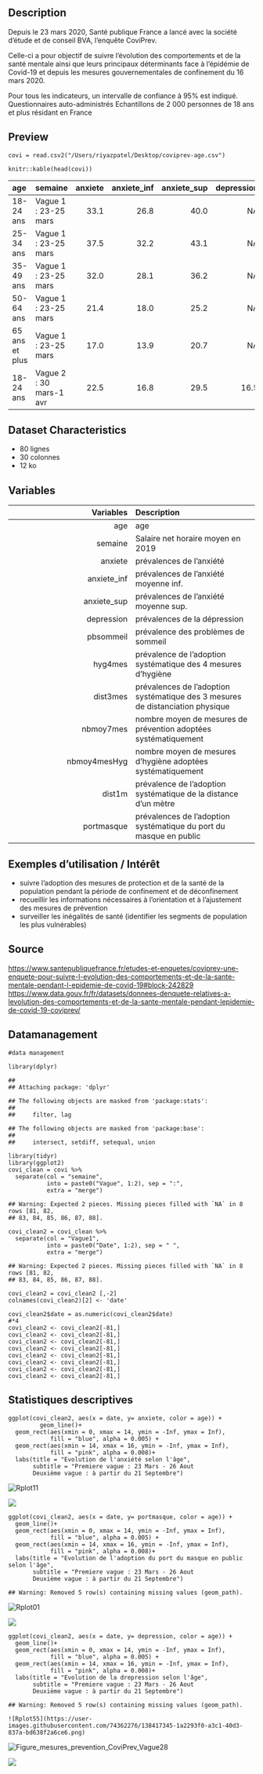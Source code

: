 Description
-----------

Depuis le 23 mars 2020, Santé publique France a lancé avec la société
d’étude et de conseil BVA, l’enquête CoviPrev.

Celle-ci a pour objectif de suivre l’évolution des comportements et de
la santé mentale ainsi que leurs principaux déterminants face à
l’épidémie de Covid-19 et depuis les mesures gouvernementales de
confinement du 16 mars 2020.

Pour tous les indicateurs, un intervalle de confiance à 95% est indiqué.
Questionnaires auto-administrés Echantillons de 2 000 personnes de 18
ans et plus résidant en France

Preview
-------

    covi = read.csv2("/Users/riyazpatel/Desktop/coviprev-age.csv")

    knitr::kable(head(covi))

<table>
<colgroup>
<col style="width: 3%" />
<col style="width: 6%" />
<col style="width: 2%" />
<col style="width: 3%" />
<col style="width: 3%" />
<col style="width: 2%" />
<col style="width: 3%" />
<col style="width: 3%" />
<col style="width: 2%" />
<col style="width: 3%" />
<col style="width: 3%" />
<col style="width: 2%" />
<col style="width: 3%" />
<col style="width: 3%" />
<col style="width: 2%" />
<col style="width: 3%" />
<col style="width: 3%" />
<col style="width: 2%" />
<col style="width: 3%" />
<col style="width: 3%" />
<col style="width: 3%" />
<col style="width: 4%" />
<col style="width: 4%" />
<col style="width: 1%" />
<col style="width: 2%" />
<col style="width: 2%" />
<col style="width: 2%" />
<col style="width: 3%" />
<col style="width: 3%" />
<col style="width: 0%" />
<col style="width: 1%" />
<col style="width: 1%" />
</colgroup>
<thead>
<tr class="header">
<th style="text-align: left;">age</th>
<th style="text-align: left;">semaine</th>
<th style="text-align: right;">anxiete</th>
<th style="text-align: right;">anxiete_inf</th>
<th style="text-align: right;">anxiete_sup</th>
<th style="text-align: right;">depression</th>
<th style="text-align: right;">depression_inf</th>
<th style="text-align: right;">depression_sup</th>
<th style="text-align: right;">pbsommeil</th>
<th style="text-align: right;">pbsommeil_inf</th>
<th style="text-align: right;">pbsommeil_sup</th>
<th style="text-align: right;">hyg4mes</th>
<th style="text-align: right;">hyg4mes_inf</th>
<th style="text-align: right;">hyg4mes_sup</th>
<th style="text-align: right;">dist3mes</th>
<th style="text-align: right;">dist3mes_inf</th>
<th style="text-align: right;">dist3mes_sup</th>
<th style="text-align: right;">nbmoy7mes</th>
<th style="text-align: right;">nbmoy7mes_inf</th>
<th style="text-align: right;">nbmoy7mes_sup</th>
<th style="text-align: right;">nbmoy4mesHyg</th>
<th style="text-align: right;">nbmoy4mesHyg_inf</th>
<th style="text-align: right;">nbmoy4mesHyg_sup</th>
<th style="text-align: right;">dist1m</th>
<th style="text-align: right;">dist1m_inf</th>
<th style="text-align: right;">dist1m_sup</th>
<th style="text-align: right;">portmasque</th>
<th style="text-align: right;">portmasque_inf</th>
<th style="text-align: right;">portmasque_sup</th>
<th style="text-align: left;">X</th>
<th style="text-align: left;">X.1</th>
<th style="text-align: left;">X.2</th>
</tr>
</thead>
<tbody>
<tr class="odd">
<td style="text-align: left;">18-24 ans</td>
<td style="text-align: left;">Vague 1 : 23-25 mars</td>
<td style="text-align: right;">33.1</td>
<td style="text-align: right;">26.8</td>
<td style="text-align: right;">40.0</td>
<td style="text-align: right;">NA</td>
<td style="text-align: right;">NA</td>
<td style="text-align: right;">NA</td>
<td style="text-align: right;">NA</td>
<td style="text-align: right;">NA</td>
<td style="text-align: right;">NA</td>
<td style="text-align: right;">NA</td>
<td style="text-align: right;">NA</td>
<td style="text-align: right;">NA</td>
<td style="text-align: right;">NA</td>
<td style="text-align: right;">NA</td>
<td style="text-align: right;">NA</td>
<td style="text-align: right;">NA</td>
<td style="text-align: right;">NA</td>
<td style="text-align: right;">NA</td>
<td style="text-align: right;">NA</td>
<td style="text-align: right;">NA</td>
<td style="text-align: right;">NA</td>
<td style="text-align: right;">NA</td>
<td style="text-align: right;">NA</td>
<td style="text-align: right;">NA</td>
<td style="text-align: right;">NA</td>
<td style="text-align: right;">NA</td>
<td style="text-align: right;">NA</td>
<td style="text-align: left;">NA</td>
<td style="text-align: left;">NA</td>
<td style="text-align: left;">NA</td>
</tr>
<tr class="even">
<td style="text-align: left;">25-34 ans</td>
<td style="text-align: left;">Vague 1 : 23-25 mars</td>
<td style="text-align: right;">37.5</td>
<td style="text-align: right;">32.2</td>
<td style="text-align: right;">43.1</td>
<td style="text-align: right;">NA</td>
<td style="text-align: right;">NA</td>
<td style="text-align: right;">NA</td>
<td style="text-align: right;">NA</td>
<td style="text-align: right;">NA</td>
<td style="text-align: right;">NA</td>
<td style="text-align: right;">NA</td>
<td style="text-align: right;">NA</td>
<td style="text-align: right;">NA</td>
<td style="text-align: right;">NA</td>
<td style="text-align: right;">NA</td>
<td style="text-align: right;">NA</td>
<td style="text-align: right;">NA</td>
<td style="text-align: right;">NA</td>
<td style="text-align: right;">NA</td>
<td style="text-align: right;">NA</td>
<td style="text-align: right;">NA</td>
<td style="text-align: right;">NA</td>
<td style="text-align: right;">NA</td>
<td style="text-align: right;">NA</td>
<td style="text-align: right;">NA</td>
<td style="text-align: right;">NA</td>
<td style="text-align: right;">NA</td>
<td style="text-align: right;">NA</td>
<td style="text-align: left;">NA</td>
<td style="text-align: left;">NA</td>
<td style="text-align: left;">NA</td>
</tr>
<tr class="odd">
<td style="text-align: left;">35-49 ans</td>
<td style="text-align: left;">Vague 1 : 23-25 mars</td>
<td style="text-align: right;">32.0</td>
<td style="text-align: right;">28.1</td>
<td style="text-align: right;">36.2</td>
<td style="text-align: right;">NA</td>
<td style="text-align: right;">NA</td>
<td style="text-align: right;">NA</td>
<td style="text-align: right;">NA</td>
<td style="text-align: right;">NA</td>
<td style="text-align: right;">NA</td>
<td style="text-align: right;">NA</td>
<td style="text-align: right;">NA</td>
<td style="text-align: right;">NA</td>
<td style="text-align: right;">NA</td>
<td style="text-align: right;">NA</td>
<td style="text-align: right;">NA</td>
<td style="text-align: right;">NA</td>
<td style="text-align: right;">NA</td>
<td style="text-align: right;">NA</td>
<td style="text-align: right;">NA</td>
<td style="text-align: right;">NA</td>
<td style="text-align: right;">NA</td>
<td style="text-align: right;">NA</td>
<td style="text-align: right;">NA</td>
<td style="text-align: right;">NA</td>
<td style="text-align: right;">NA</td>
<td style="text-align: right;">NA</td>
<td style="text-align: right;">NA</td>
<td style="text-align: left;">NA</td>
<td style="text-align: left;">NA</td>
<td style="text-align: left;">NA</td>
</tr>
<tr class="even">
<td style="text-align: left;">50-64 ans</td>
<td style="text-align: left;">Vague 1 : 23-25 mars</td>
<td style="text-align: right;">21.4</td>
<td style="text-align: right;">18.0</td>
<td style="text-align: right;">25.2</td>
<td style="text-align: right;">NA</td>
<td style="text-align: right;">NA</td>
<td style="text-align: right;">NA</td>
<td style="text-align: right;">NA</td>
<td style="text-align: right;">NA</td>
<td style="text-align: right;">NA</td>
<td style="text-align: right;">NA</td>
<td style="text-align: right;">NA</td>
<td style="text-align: right;">NA</td>
<td style="text-align: right;">NA</td>
<td style="text-align: right;">NA</td>
<td style="text-align: right;">NA</td>
<td style="text-align: right;">NA</td>
<td style="text-align: right;">NA</td>
<td style="text-align: right;">NA</td>
<td style="text-align: right;">NA</td>
<td style="text-align: right;">NA</td>
<td style="text-align: right;">NA</td>
<td style="text-align: right;">NA</td>
<td style="text-align: right;">NA</td>
<td style="text-align: right;">NA</td>
<td style="text-align: right;">NA</td>
<td style="text-align: right;">NA</td>
<td style="text-align: right;">NA</td>
<td style="text-align: left;">NA</td>
<td style="text-align: left;">NA</td>
<td style="text-align: left;">NA</td>
</tr>
<tr class="odd">
<td style="text-align: left;">65 ans et plus</td>
<td style="text-align: left;">Vague 1 : 23-25 mars</td>
<td style="text-align: right;">17.0</td>
<td style="text-align: right;">13.9</td>
<td style="text-align: right;">20.7</td>
<td style="text-align: right;">NA</td>
<td style="text-align: right;">NA</td>
<td style="text-align: right;">NA</td>
<td style="text-align: right;">NA</td>
<td style="text-align: right;">NA</td>
<td style="text-align: right;">NA</td>
<td style="text-align: right;">NA</td>
<td style="text-align: right;">NA</td>
<td style="text-align: right;">NA</td>
<td style="text-align: right;">NA</td>
<td style="text-align: right;">NA</td>
<td style="text-align: right;">NA</td>
<td style="text-align: right;">NA</td>
<td style="text-align: right;">NA</td>
<td style="text-align: right;">NA</td>
<td style="text-align: right;">NA</td>
<td style="text-align: right;">NA</td>
<td style="text-align: right;">NA</td>
<td style="text-align: right;">NA</td>
<td style="text-align: right;">NA</td>
<td style="text-align: right;">NA</td>
<td style="text-align: right;">NA</td>
<td style="text-align: right;">NA</td>
<td style="text-align: right;">NA</td>
<td style="text-align: left;">NA</td>
<td style="text-align: left;">NA</td>
<td style="text-align: left;">NA</td>
</tr>
<tr class="even">
<td style="text-align: left;">18-24 ans</td>
<td style="text-align: left;">Vague 2 : 30 mars-1 avr</td>
<td style="text-align: right;">22.5</td>
<td style="text-align: right;">16.8</td>
<td style="text-align: right;">29.5</td>
<td style="text-align: right;">16.5</td>
<td style="text-align: right;">11.7</td>
<td style="text-align: right;">22.9</td>
<td style="text-align: right;">68.5</td>
<td style="text-align: right;">61.1</td>
<td style="text-align: right;">75</td>
<td style="text-align: right;">38</td>
<td style="text-align: right;">31</td>
<td style="text-align: right;">45.6</td>
<td style="text-align: right;">55.9</td>
<td style="text-align: right;">48.4</td>
<td style="text-align: right;">63.2</td>
<td style="text-align: right;">5.13</td>
<td style="text-align: right;">4.84</td>
<td style="text-align: right;">5.42</td>
<td style="text-align: right;">2.8</td>
<td style="text-align: right;">2.62</td>
<td style="text-align: right;">2.99</td>
<td style="text-align: right;">NA</td>
<td style="text-align: right;">NA</td>
<td style="text-align: right;">NA</td>
<td style="text-align: right;">13.7</td>
<td style="text-align: right;">9.3</td>
<td style="text-align: right;">19.9</td>
<td style="text-align: left;">NA</td>
<td style="text-align: left;">NA</td>
<td style="text-align: left;">NA</td>
</tr>
</tbody>
</table>

Dataset Characteristics
-----------------------

-   80 lignes
-   30 colonnes
-   12 ko

Variables
---------

<table>
<colgroup>
<col style="width: 50%" />
<col style="width: 50%" />
</colgroup>
<thead>
<tr class="header">
<th style="text-align: right;">Variables</th>
<th style="text-align: left;">Description</th>
</tr>
</thead>
<tbody>
<tr class="odd">
<td style="text-align: right;">age</td>
<td style="text-align: left;">age</td>
</tr>
<tr class="even">
<td style="text-align: right;">semaine</td>
<td style="text-align: left;">Salaire net horaire moyen en 2019</td>
</tr>
<tr class="odd">
<td style="text-align: right;">anxiete</td>
<td style="text-align: left;">prévalences de l’anxiété</td>
</tr>
<tr class="even">
<td style="text-align: right;">anxiete_inf</td>
<td style="text-align: left;">prévalences de l’anxiété moyenne inf.</td>
</tr>
<tr class="odd">
<td style="text-align: right;">anxiete_sup</td>
<td style="text-align: left;">prévalences de l’anxiété moyenne sup.</td>
</tr>
<tr class="even">
<td style="text-align: right;">depression</td>
<td style="text-align: left;">prévalences de la dépression</td>
</tr>
<tr class="odd">
<td style="text-align: right;">pbsommeil</td>
<td style="text-align: left;">prévalence des problèmes de sommeil</td>
</tr>
<tr class="even">
<td style="text-align: right;">hyg4mes</td>
<td style="text-align: left;">prévalence de l’adoption systématique des 4 mesures d’hygiène</td>
</tr>
<tr class="odd">
<td style="text-align: right;">dist3mes</td>
<td style="text-align: left;">prévalences de l’adoption systématique des 3 mesures de distanciation physique</td>
</tr>
<tr class="even">
<td style="text-align: right;">nbmoy7mes</td>
<td style="text-align: left;">nombre moyen de mesures de prévention adoptées systématiquement</td>
</tr>
<tr class="odd">
<td style="text-align: right;">nbmoy4mesHyg</td>
<td style="text-align: left;">nombre moyen de mesures d’hygiène adoptées systématiquement</td>
</tr>
<tr class="even">
<td style="text-align: right;">dist1m</td>
<td style="text-align: left;">prévalence de l’adoption systématique de la distance d’un mètre</td>
</tr>
<tr class="odd">
<td style="text-align: right;">portmasque</td>
<td style="text-align: left;">prévalences de l’adoption systématique du port du masque en public</td>
</tr>
</tbody>
</table>

Exemples d’utilisation / Intérêt
--------------------------------

-   suivre l’adoption des mesures de protection et de la santé de la
    population pendant la période de confinement et de déconfinement
-   recueillir les informations nécessaires à l’orientation et à
    l’ajustement des mesures de prévention
-   surveiller les inégalités de santé (identifier les segments de
    population les plus vulnérables)

Source
------

<a href="https://www.santepubliquefrance.fr/etudes-et-enquetes/coviprev-une-enquete-pour-suivre-l-evolution-des-comportements-et-de-la-sante-mentale-pendant-l-epidemie-de-covid-19#block-242829" class="uri">https://www.santepubliquefrance.fr/etudes-et-enquetes/coviprev-une-enquete-pour-suivre-l-evolution-des-comportements-et-de-la-sante-mentale-pendant-l-epidemie-de-covid-19#block-242829</a>
<a href="https://www.data.gouv.fr/fr/datasets/donnees-denquete-relatives-a-levolution-des-comportements-et-de-la-sante-mentale-pendant-lepidemie-de-covid-19-coviprev/" class="uri">https://www.data.gouv.fr/fr/datasets/donnees-denquete-relatives-a-levolution-des-comportements-et-de-la-sante-mentale-pendant-lepidemie-de-covid-19-coviprev/</a>

Datamanagement
--------------

    #data management

    library(dplyr)

    ## 
    ## Attaching package: 'dplyr'

    ## The following objects are masked from 'package:stats':
    ## 
    ##     filter, lag

    ## The following objects are masked from 'package:base':
    ## 
    ##     intersect, setdiff, setequal, union

    library(tidyr)
    library(ggplot2)
    covi_clean = covi %>%
      separate(col = "semaine",
               into = paste0("Vague", 1:2), sep = ":",
               extra = "merge")

    ## Warning: Expected 2 pieces. Missing pieces filled with `NA` in 8 rows [81, 82,
    ## 83, 84, 85, 86, 87, 88].

    covi_clean2 = covi_clean %>%
      separate(col = "Vague1",
               into = paste0("Date", 1:2), sep = " ",
               extra = "merge")

    ## Warning: Expected 2 pieces. Missing pieces filled with `NA` in 8 rows [81, 82,
    ## 83, 84, 85, 86, 87, 88].

    covi_clean2 = covi_clean2 [,-2]
    colnames(covi_clean2)[2] <- 'date'  

    covi_clean2$date = as.numeric(covi_clean2$date)
    #*4
    covi_clean2 <- covi_clean2[-81,]
    covi_clean2 <- covi_clean2[-81,]
    covi_clean2 <- covi_clean2[-81,]
    covi_clean2 <- covi_clean2[-81,]
    covi_clean2 <- covi_clean2[-81,]
    covi_clean2 <- covi_clean2[-81,]
    covi_clean2 <- covi_clean2[-81,]
    covi_clean2 <- covi_clean2[-81,]

Statistiques descriptives
-------------------------

    ggplot(covi_clean2, aes(x = date, y= anxiete, color = age)) +
             geom_line()+
      geom_rect(aes(xmin = 0, xmax = 14, ymin = -Inf, ymax = Inf),
                fill = "blue", alpha = 0.005) +
      geom_rect(aes(xmin = 14, xmax = 16, ymin = -Inf, ymax = Inf),
                fill = "pink", alpha = 0.008)+
      labs(title = "Evolution de l'anxiété selon l'âge",
           subtitle = "Premiere vague : 23 Mars - 26 Aout
           Deuxième vague : à partir du 21 Septembre")
           
 ![Rplot11](https://user-images.githubusercontent.com/74362276/138417280-770c124b-cd11-4131-ad9f-4ba41f8e1476.png)


![](CoviPrev_files/figure-markdown_strict/unnamed-chunk-3-1.png)

    ggplot(covi_clean2, aes(x = date, y= portmasque, color = age)) +
      geom_line()+
      geom_rect(aes(xmin = 0, xmax = 14, ymin = -Inf, ymax = Inf),
                fill = "blue", alpha = 0.005) +
      geom_rect(aes(xmin = 14, xmax = 16, ymin = -Inf, ymax = Inf),
                fill = "pink", alpha = 0.008)+
      labs(title = "Evolution de l'adoption du port du masque en public  selon l'âge",
           subtitle = "Premiere vague : 23 Mars - 26 Aout
           Deuxième vague : à partir du 21 Septembre")

    ## Warning: Removed 5 row(s) containing missing values (geom_path).

![Rplot01](https://user-images.githubusercontent.com/74362276/138417363-c7959a9e-ecf7-47a2-8745-e2e741987275.png)



![](CoviPrev_files/figure-markdown_strict/unnamed-chunk-3-2.png)

    ggplot(covi_clean2, aes(x = date, y= depression, color = age)) +
      geom_line()+
      geom_rect(aes(xmin = 0, xmax = 14, ymin = -Inf, ymax = Inf),
                fill = "blue", alpha = 0.005) +
      geom_rect(aes(xmin = 14, xmax = 16, ymin = -Inf, ymax = Inf),
                fill = "pink", alpha = 0.008)+
      labs(title = "Evolution de la drepression selon l'âge",
           subtitle = "Premiere vague : 23 Mars - 26 Aout
           Deuxième vague : à partir du 21 Septembre")

    ## Warning: Removed 5 row(s) containing missing values (geom_path).
    
    ![Rplot55](https://user-images.githubusercontent.com/74362276/138417345-1a2293f0-a3c1-40d3-837a-bd638f2a6ce6.png)

    
    
![Figure_mesures_prevention_CoviPrev_Vague28](https://user-images.githubusercontent.com/74362276/138417463-3135b72a-b1b3-4475-83b5-aa9f4cc6ed02.jpeg)

![](CoviPrev_files/figure-markdown_strict/unnamed-chunk-3-3.png)
